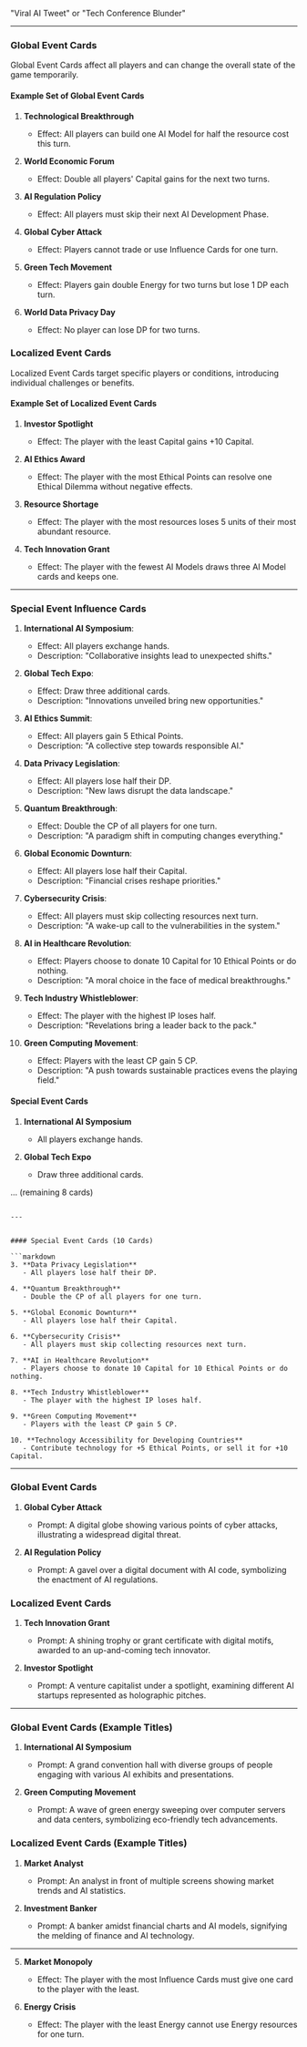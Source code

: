  "Viral AI Tweet" or "Tech Conference Blunder" 
 
---

### Global Event Cards

Global Event Cards affect all players and can change the overall state of the game temporarily.

#### Example Set of Global Event Cards

1. **Technological Breakthrough**
   - Effect: All players can build one AI Model for half the resource cost this turn.

2. **World Economic Forum**
   - Effect: Double all players' Capital gains for the next two turns.

3. **AI Regulation Policy**
   - Effect: All players must skip their next AI Development Phase.

4. **Global Cyber Attack**
   - Effect: Players cannot trade or use Influence Cards for one turn.

5. **Green Tech Movement**
   - Effect: Players gain double Energy for two turns but lose 1 DP each turn.

6. **World Data Privacy Day**
   - Effect: No player can lose DP for two turns.

### Localized Event Cards

Localized Event Cards target specific players or conditions, introducing individual challenges or benefits.

#### Example Set of Localized Event Cards

1. **Investor Spotlight**
   - Effect: The player with the least Capital gains +10 Capital.

2. **AI Ethics Award**
   - Effect: The player with the most Ethical Points can resolve one Ethical Dilemma without negative effects.

3. **Resource Shortage**
   - Effect: The player with the most resources loses 5 units of their most abundant resource.

4. **Tech Innovation Grant**
   - Effect: The player with the fewest AI Models draws three AI Model cards and keeps one.

---


### Special Event Influence Cards

1. **International AI Symposium**:
   - Effect: All players exchange hands.
   - Description: "Collaborative insights lead to unexpected shifts."

2. **Global Tech Expo**:
   - Effect: Draw three additional cards.
   - Description: "Innovations unveiled bring new opportunities."

3. **AI Ethics Summit**:
   - Effect: All players gain 5 Ethical Points.
   - Description: "A collective step towards responsible AI."

4. **Data Privacy Legislation**:
   - Effect: All players lose half their DP.
   - Description: "New laws disrupt the data landscape."

5. **Quantum Breakthrough**:
   - Effect: Double the CP of all players for one turn.
   - Description: "A paradigm shift in computing changes everything."

6. **Global Economic Downturn**:
   - Effect: All players lose half their Capital.
   - Description: "Financial crises reshape priorities."

7. **Cybersecurity Crisis**:
   - Effect: All players must skip collecting resources next turn.
   - Description: "A wake-up call to the vulnerabilities in the system."

8. **AI in Healthcare Revolution**:
   - Effect: Players choose to donate 10 Capital for 10 Ethical Points or do nothing.
   - Description: "A moral choice in the face of medical breakthroughs."

9. **Tech Industry Whistleblower**:
   - Effect: The player with the highest IP loses half.
   - Description: "Revelations bring a leader back to the pack."

10. **Green Computing Movement**:
    - Effect: Players with the least CP gain 5 CP.
    - Description: "A push towards sustainable practices evens the playing field."


#### Special Event Cards
1. **International AI Symposium**
   - All players exchange hands.

2. **Global Tech Expo**
   - Draw three additional cards.

... (remaining 8 cards)
```

---


#### Special Event Cards (10 Cards)

```markdown
3. **Data Privacy Legislation**
   - All players lose half their DP.

4. **Quantum Breakthrough**
   - Double the CP of all players for one turn.

5. **Global Economic Downturn**
   - All players lose half their Capital.

6. **Cybersecurity Crisis**
   - All players must skip collecting resources next turn.

7. **AI in Healthcare Revolution**
   - Players choose to donate 10 Capital for 10 Ethical Points or do nothing.

8. **Tech Industry Whistleblower**
   - The player with the highest IP loses half.

9. **Green Computing Movement**
   - Players with the least CP gain 5 CP.

10. **Technology Accessibility for Developing Countries**
   - Contribute technology for +5 Ethical Points, or sell it for +10 Capital.
```

---


### Global Event Cards

1. **Global Cyber Attack**
   - Prompt: A digital globe showing various points of cyber attacks, illustrating a widespread digital threat.

2. **AI Regulation Policy**
   - Prompt: A gavel over a digital document with AI code, symbolizing the enactment of AI regulations.

### Localized Event Cards

1. **Tech Innovation Grant**
   - Prompt: A shining trophy or grant certificate with digital motifs, awarded to an up-and-coming tech innovator.

2. **Investor Spotlight**
   - Prompt: A venture capitalist under a spotlight, examining different AI startups represented as holographic pitches.


---


### Global Event Cards (Example Titles)

1. **International AI Symposium**
   - Prompt: A grand convention hall with diverse groups of people engaging with various AI exhibits and presentations.

2. **Green Computing Movement**
   - Prompt: A wave of green energy sweeping over computer servers and data centers, symbolizing eco-friendly tech advancements.

### Localized Event Cards (Example Titles)

1. **Market Analyst**
   - Prompt: An analyst in front of multiple screens showing market trends and AI statistics.

2. **Investment Banker**
   - Prompt: A banker amidst financial charts and AI models, signifying the melding of finance and AI technology.

---


5. **Market Monopoly**
   - Effect: The player with the most Influence Cards must give one card to the player with the least.

6. **Energy Crisis**
   - Effect: The player with the least Energy cannot use Energy resources for one turn.
